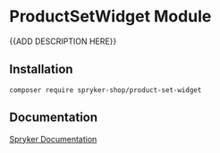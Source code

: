 # ProductSetWidget Module

{{ADD DESCRIPTION HERE}}

## Installation

```
composer require spryker-shop/product-set-widget
```

## Documentation

[Spryker Documentation](https://academy.spryker.com)
